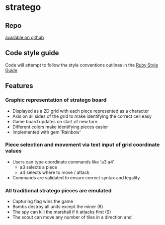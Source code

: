 # stratego

## Repo

[available on github](https://github.com/rhynecs/stratego)

## Code style guide

Code will attempt to follow the style conventions outlines in the [Ruby Style Guide](https://rubystyle.guide/)

## Features

### Graphic representation of stratego board
- Displayed as a 2D grid with each piece represented as a character
- Axis on all sides of the grid to make identifying the correct cell easy
- Game board updates on start of new turn
- Different colors make identifying pieces easier
- Implemented with gem 'Rainbow'

### Piece selection and movement via text input of grid coordinate values
- Users can type coordinate commands like 'a3 a4'
  - a3 selects a piece
  - a4 selects where to move / attack
- Commands are validated to ensure correct syntax and legality

### All traditional stratego pieces are emulated
- Capturing flag wins the game
- Bombs destroy all units except the miner (8)
- The spy can kill the marshall if it attacks first (S)
- The scout can move any number of tiles in a direction and 
